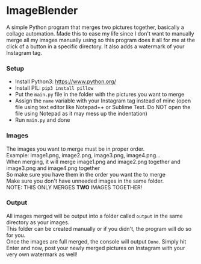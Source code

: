 # ImageBlender
A simple Python program that merges two pictures together, basically a collage automation. Made this to ease my life since I don't want to manually merge all my images manually using so this program does it all for me at the click of a button in a specific directory. It also adds a watermark of your Instagram tag.

### **Setup**
- Install Python3: https://www.python.org/
- Install PIL: `pip3 install pillow`
- Put the `main.py` file in the folder with the pictures you want to merge
- Assign the `name` variable with your Instagram tag instead of mine (open file using text editor like Notepad++ or Sublime Text. Do NOT open the file using Notepad as it may mess up the indentation)
- Run `main.py` and done

### **Images**
The images you want to merge must be in proper order.<br>
Example: image1.png, image2.png, image3.png, image4.png...<br>
When merging, it will merge image1.png and image2.png together and image3.png and image4.png together<br>
So make sure you have them in the order you want the to merge<br>
Make sure you don't have unneeded images in the same folder.<br>
NOTE: THIS ONLY MERGES **TWO** IMAGES TOGETHER!

### **Output**
All images merged will be output into a folder called `output` in the same directory as your images.<br>
This folder can be created manually or if you didn't, the program will do so for you.<br>
Once the images are full merged, the console will output `Done`. Simply hit Enter and now, post your newly merged pictures on Instagram with your very own watermark as well!
